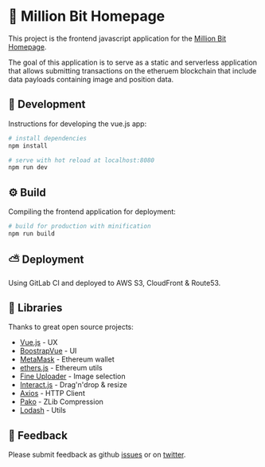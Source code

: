# 💠 Million Bit Homepage

This project is the frontend javascript application for the [Million Bit Homepage](https://millionbithomepage.com/).

The goal of this application is to serve as a static and serverless application that allows submitting transactions on the etheruem blockchain that include data payloads containing image and position data.


## 🔨  Development

Instructions for developing the vue.js app:

``` bash
# install dependencies
npm install

# serve with hot reload at localhost:8080
npm run dev
```



## ⚙ Build

Compiling the frontend application for deployment:

``` bash
# build for production with minification
npm run build
```


## ⛅ Deployment

Using GitLab CI and deployed to AWS S3, CloudFront & Route53.




## 💾 Libraries

Thanks to great open source projects:

- [Vue.js](https://github.com/vuejs/vue) - UX
- [BoostrapVue](https://github.com/bootstrap-vue/bootstrap-vue) - UI
- [MetaMask](https://github.com/MetaMask/metamask-extension) - Ethereum wallet
- [ethers.js](https://github.com/ethers-io/ethers.js/) - Ethereum utils
- [Fine Uploader](https://github.com/FineUploader/fine-uploader) - Image selection
- [Interact.js](https://github.com/taye/interact.js) - Drag'n'drop & resize
- [Axios](https://github.com/axios/axios) - HTTP Client
- [Pako](https://github.com/nodeca/pako) - ZLib Compression
- [Lodash](https://github.com/lodash/lodash) - Utils


## 💬 Feedback

Please submit feedback as github [issues](https://github.com/comster/millionbithomepage/issues) or on [twitter](https://twitter.com/BitHomepage).


